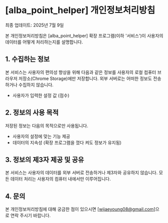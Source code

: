 # [alba_point_helper] 개인정보처리방침

최종 업데이트: 2025년 7월 9일

본 개인정보처리방침은 [alba_point_helper] 확장 프로그램(이하 '서비스')이 사용자의 데이터를 어떻게 처리하는지를 설명합니다.

## 1. 수집하는 정보

본 서비스는 사용자의 편의성 향상을 위해 다음과 같은 정보를 사용자의 로컬 컴퓨터 브라우저 저장소(Chrome Storage)에만 저장합니다. 외부 서버로는 어떠한 정보도 전송하거나
수집하지 않습니다.

- 사용자가 입력한 설정 값 (점수)

## 2. 정보의 사용 목적

저장된 정보는 다음의 목적으로만 사용됩니다.

- 사용자의 설정에 맞는 기능 제공
- 데이터의 지속성 (확장 프로그램을 껐다 켜도 정보가 유지됨)

## 3. 정보의 제3자 제공 및 공유

본 서비스는 사용자의 데이터를 외부 서버로 전송하거나 제3자와 공유하지 않습니다. 모든 데이터 처리는 사용자의 컴퓨터 내에서만 이루어집니다.

## 4. 문의

본 개인정보처리방침에 대해 궁금한 점이 있으시면 [wijaeyoung08@gmail.com]으로 연락 주시기 바랍니다.
